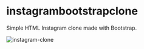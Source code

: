 # instagrambootstrapclone
Simple HTML Instagram clone made with Bootstrap.

![instagram-clone](https://user-images.githubusercontent.com/75572432/138833325-ccb257bf-036d-4c64-b0c3-9300d8478fc4.gif)
